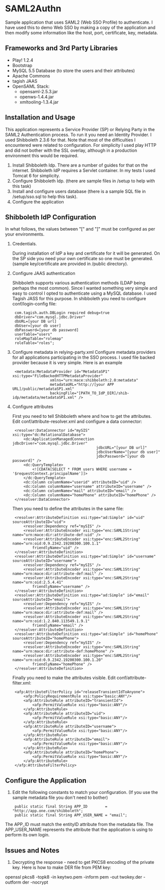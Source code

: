 SAML2Authn
==========

Sample application that uses SAML2 (Web SSO Profile) to authenticate. 
I have used this to demo Web SSO by making a copy of the application and then modify some information 
like the host, port, certificate, key, metadata. 

Frameworks and 3rd Party Libraries
----------------------------------
- Play! 1.2.4
- Bootstrap
- MySQL 5.5 Database (to store the users and their attributes)
- Apache Commons
- tagish JAAS
- OpenSAML Stack:
    - opensaml-2.5.3.jar
    - openws-1.4.4.jar
    - xmltooling-1.3.4.jar

Installation and Usage
----------------------
This application represents a Service Provider (SP) or Relying Party in the SAML2 Authentication process. 
To run it you need an Identity Provider. I used Shibboleth 2.3.6 for that. Note that most of the difficulties 
I encountered were related to configuration.
For simplicity I used play HTTP and did not bother with the SSL overlay, although in a production environment 
this would be required.

1. Install Shibboleth Idp. There are a number of guides for that on the internet. 
   Shibboleth IdP requires a Servlet container. In my tests I used Tomcat 6 for simplicity.
2. Configure Shibboleth Idp. (there are sample files in /setup to help with this task)
3. Install and configure users database (there is a sample SQL file in /setup/sso.sql to help this task).
4. Configure the application

Shibboleth IdP Configuration
----------------------------
In what follows, the values between "[" and "]" must be configured as per your environments.

1. Credentials.

    During installation of IdP a key and certificate for it will be generated. On the SP side you need your 
    own certificate so one must be generated. (sample key/certificate are provided in /public directory).

2. Configure JAAS authentication

    Shibboleth supports various authentication methods (LDAP being perhaps the most common). Since I wanted 
    something very simple and easy to control I opted to authenticate using a MySQL database. I used Tagish 
    JASS for this purpose. In shibboleth you need to configure conf/login-config file:
    
        com.tagish.auth.DBLogin required debug=true 
        dbDriver="com.mysql.jdbc.Driver" 
        dbURL=[your DB url] 
        dbUser=[your db user]
        dbPassword=[your db password]
        userTable="users" 
        roleMapTable="rolemap" 
        roleTable="roles";
     
3. Configure metadata in relying-party.xml
    Configure metadata providers for all applications participating in the SSO process. I used file backed provider
    because it is very simple. Here is an example
    
        <metadata:MetadataProvider id="MetadataSP1" xsi:type="FileBackedHTTPMetadataProvider" 
                        xmlns="urn:mace:shibboleth:2.0:metadata"
                        metadataURL="http://[your APP URL]/public/metadataSP1.xml"
                        backingFile="[PATH_TO_IdP_DIR]/shib-idp/metadata/metadataSP1.xml" />

4. Configure attributes

    First you need to tell Shibboleth where and how to get the attributes. Edit conf/attribute-resolver.xml 
    and configure a data connector:
   
        <resolver:DataConnector id="mySIS" xsi:type="dc:RelationalDatabase">
            <dc:ApplicationManagedConnection jdbcDriver="com.mysql.jdbc.Driver"
                                             jdbcURL="[your DB url]" 
                                             jdbcUserName="[your db user]" 
                                             jdbcPassword="[your db password]" />
            <dc:QueryTemplate>
                <![CDATA[SELECT * FROM users WHERE username = '$requestContext.principalName']]>
            </dc:QueryTemplate>
            <dc:Column columnName="userid" attributeID="uid" />
            <dc:Column columnName="username" attributeID="username" />
            <dc:Column columnName="mail" attributeID="email" />
            <dc:Column columnName="homePhone" attributeID="homePhone" />
        </resolver:DataConnector>
     
    Then you need to define the attributes in the same file:

        <resolver:AttributeDefinition xsi:type="ad:Simple" id="uid" sourceAttributeID="uid">
            <resolver:Dependency ref="mySIS" />
            <resolver:AttributeEncoder xsi:type="enc:SAML1String" name="urn:mace:dir:attribute-def:uid" />
            <resolver:AttributeEncoder xsi:type="enc:SAML2String" name="urn:oid:0.9.2342.19200300.100.1.1"
                friendlyName="uid" />
        </resolver:AttributeDefinition>
        <resolver:AttributeDefinition xsi:type="ad:Simple" id="username" sourceAttributeID="username">
            <resolver:Dependency ref="mySIS" />
            <resolver:AttributeEncoder xsi:type="enc:SAML1String" name="urn:mace:dir:attribute-def:mail" />
            <resolver:AttributeEncoder xsi:type="enc:SAML2String" name="urn:oid:2.5.4.41" 
                friendlyName="username" />
        </resolver:AttributeDefinition>
        <resolver:AttributeDefinition xsi:type="ad:Simple" id="email" sourceAttributeID="email">
            <resolver:Dependency ref="mySIS" />
            <resolver:AttributeEncoder xsi:type="enc:SAML1String" name="urn:mace:dir:attribute-def:mail" />
            <resolver:AttributeEncoder xsi:type="enc:SAML2String" name="urn:oid:1.2.840.113549.1.9.1" 
                friendlyName="email" /> 
        </resolver:AttributeDefinition>
        <resolver:AttributeDefinition xsi:type="ad:Simple" id="homePhone" sourceAttributeID="homePhone">
            <resolver:Dependency ref="mySIS" />
            <resolver:AttributeEncoder xsi:type="enc:SAML1String" name="urn:mace:dir:attribute-def:homePhone" />
            <resolver:AttributeEncoder xsi:type="enc:SAML2String" name="urn:oid:0.9.2342.19200300.100.1.20" 
                friendlyName="homePhone" />
        </resolver:AttributeDefinition>
    
    Finally you need to make the attributes visible. Edit conf/attribute-filter.xml:

        <afp:AttributeFilterPolicy id="releaseTransientIdToAnyone">
            <afp:PolicyRequirementRule xsi:type="basic:ANY"/>
            <afp:AttributeRule attributeID="transientId">
                <afp:PermitValueRule xsi:type="basic:ANY"/>
            </afp:AttributeRule>
            <afp:AttributeRule attributeID="uid">
                <afp:PermitValueRule xsi:type="basic:ANY"/>
            </afp:AttributeRule>
            <afp:AttributeRule attributeID="username">
                <afp:PermitValueRule xsi:type="basic:ANY"/>
            </afp:AttributeRule>
            <afp:AttributeRule attributeID="email">
                <afp:PermitValueRule xsi:type="basic:ANY"/>
            </afp:AttributeRule>
            <afp:AttributeRule attributeID="homePhone">
                <afp:PermitValueRule xsi:type="basic:ANY"/>
            </afp:AttributeRule>
        </afp:AttributeFilterPolicy>

Configure the Application
-------------------------
1. Edit the following constants to match your configuration. (If you use the sample metadata file you don't need to bother)

        public static final String APP_ID        = "http://app.one.com/shibboleth";
        public static final String APP_USER_NAME = "email";

The APP_ID must match the entityID attribute from the metadata file.
The APP_USER_NAME represents the attribute that the application is using to perform its own login.
    
Issues and Notes
-----------------

1. Decrypting the response - need to get PKCS8 encoding of the private key. Here is how to make DER file from PEM key:

openssl pkcs8 -topk8 -in keytwo.pem -inform pem -out twokey.der -outform der -nocrypt
 
 
